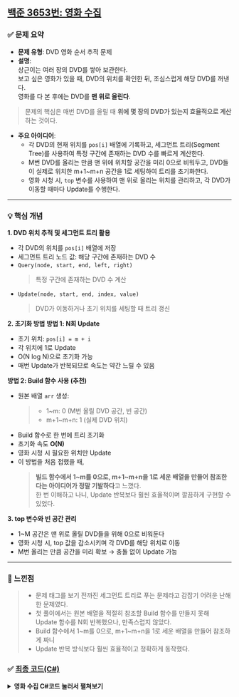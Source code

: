 ## [백준 3653번: 영화 수집](https://github.com/Syldris/Baekjoon-Study/tree/main/C%23/%EB%B0%B1%EC%A4%80/Platinum/3653.%E2%80%85%EC%98%81%ED%99%94%E2%80%85%EC%88%98%EC%A7%91)
### ✅ 문제 요약
- **문제 유형**: DVD 영화 순서 추적 문제
- **설명**:  
  상근이는 여러 장의 DVD를 쌓아 보관한다.  
  보고 싶은 영화가 있을 때, DVD의 위치를 확인한 뒤, 조심스럽게 해당 DVD를 꺼낸다.  
  영화를 다 본 후에는 DVD를 **맨 위로 올린다**.  

> 문제의 핵심은 매번 DVD를 올릴 때 **위에 몇 장의 DVD가 있는지 효율적으로 계산**하는 것이다.

- **주요 아이디어**:  
  - 각 DVD의 현재 위치를 `pos[i]` 배열에 기록하고, 세그먼트 트리(Segment Tree)를 사용하여 특정 구간에 존재하는 DVD 수를 빠르게 계산한다.
  - M번 DVD를 올리는 만큼 맨 위에 위치할 공간을 미리 0으로 비워두고, DVD들이 실제로 위치한 m+1~m+n 공간을 1로 세팅하여 트리를 초기화한다.
  - 영화 시청 시, `top` 변수를 사용하여 맨 위로 올리는 위치를 관리하고, 각 DVD가 이동할 때마다 Update를 수행한다.

---

### 💡 핵심 개념

**1. DVD 위치 추적 및 세그먼트 트리 활용**
- 각 DVD의 위치를 `pos[i]` 배열에 저장
- 세그먼트 트리 노드 값: 해당 구간에 존재하는 DVD 수
- `Query(node, start, end, left, right)`  
  > 특정 구간에 존재하는 DVD 수 계산
- `Update(node, start, end, index, value)`  
  > DVD가 이동하거나 초기 위치를 세팅할 때 트리 갱신

**2. 초기화 방법**
**방법 1: N회 Update**
- 초기 위치: `pos[i] = m + i`
- 각 위치에 1로 Update
- O(N log N)으로 초기화 가능
- 매번 Update가 반복되므로 속도는 약간 느릴 수 있음

**방법 2: Build 함수 사용 (추천)**
- 원본 배열 `arr` 생성:
  > - 1~m: 0 (M번 올릴 DVD 공간, 빈 공간)  
  > - m+1~m+n: 1 (실제 DVD 위치)
- Build 함수로 한 번에 트리 초기화
- 초기화 속도 **O(N)**
- 영화 시청 시 필요한 위치만 Update
- 이 방법을 처음 접했을 때,  
  > **빌드 함수에서 1\~m를 0으로, m+1\~m+n을 1로 세운 배열을 만들어 참조한다는 아이디어가 정말 기발하다**고 느꼈다.  
  한 번 이해하고 나니, Update 반복보다 훨씬 효율적이며 깔끔하게 구현할 수 있었다.

**3. top 변수와 빈 공간 관리**
- 1~M 공간은 맨 위로 올릴 DVD들을 위해 0으로 비워둔다
- 영화 시청 시, top 값을 감소시키며 각 DVD를 해당 위치로 이동
- M번 올리는 만큼 공간을 미리 확보 → 충돌 없이 Update 가능

---

### 📝 느낀점
> - 문제 태그를 보기 전까진 세그먼트 트리로 푸는 문제라고 감잡기 어려운 난해한 문제였다.  
> - 첫 풀이에서는 원본 배열을 적절히 참조할 Build 함수를 만들지 못해 Update 함수를 N회 반복했으나, 만족스럽지 않았다.  
> - Build 함수에서 1\~m를 0으로, m+1\~m+n을 1로 세운 배열을 만들어 참조하게 짜니  
> - Update 반복 방식보다 훨씬 효율적이고 정확하게 동작했다.

### ✅ [최종 코드(C#)](https://github.com/Syldris/Baekjoon-Study/tree/main/C%23/%EB%B0%B1%EC%A4%80/Platinum/3653.%E2%80%85%EC%98%81%ED%99%94%E2%80%85%EC%88%98%EC%A7%91)
<details>
<summary><b>영화 수집 C#코드 눌러서 펼쳐보기</b></summary>
  
```csharp
#nullable disable
using System;
using System.Text;
class Program
{
    static void Main()
    {
        using StreamReader sr = new StreamReader(new BufferedStream(Console.OpenStandardInput()));
        using StreamWriter sw = new StreamWriter(new BufferedStream(Console.OpenStandardOutput()));

        int testcase = int.Parse(sr.ReadLine());
        for (int t = 0; t < testcase; t++)
        {
            string[] input = sr.ReadLine().Split();
            int n = int.Parse(input[0]);
            int m = int.Parse(input[1]);

            int size = m + n;

            int[] pos = new int[n + 1];
            int[] tree = new int[size * 4];

            int[] arr = new int[size + 1];
            for (int i = 1; i <= n; i++)
            {
                pos[i] = m + i;
                arr[pos[i]] = 1;
            }

            Build(1, 1, size);
            int[] line = sr.ReadLine().Split().Select(int.Parse).ToArray();
            int top = m;
            for (int i = 0; i < m; i++)
            {
                int value = line[i];
                sw.Write($"{Query(1, 1, size, 1, pos[value] - 1)} ");
                Update(1, 1, size, pos[value], 0);
                pos[value] = top;
                Update(1, 1, size, top--, 1);
            }
            sw.WriteLine();
            int Build(int node, int start, int end)
            {
                if (start == end)
                {
                    return tree[node] = arr[start];
                }
                int mid = (start + end) / 2;

                return tree[node] = Build(node * 2, start, mid) + Build(node * 2 + 1, mid + 1, end);
            }

            void Update(int node, int start, int end, int index, int value)
            {
                if (index < start || index > end)
                {
                    return;
                }

                if (start == end)
                {
                    tree[node] = value;
                    return;
                }

                int mid = (start + end) / 2;

                if (index <= mid)
                {
                    Update(node * 2, start, mid, index, value);
                }
                else
                {
                    Update(node * 2 + 1, mid + 1, end, index, value);
                }

                tree[node] = tree[node * 2] + tree[node * 2 + 1];
            }

            int Query(int node, int start, int end, int left, int right)
            {
                if (start > right || end < left)
                {
                    return 0;
                }
                if (left <= start && end <= right)
                {
                    return tree[node];
                }
                int mid = (start + end) / 2;

                return Query(node * 2, start, mid, left, right) + Query(node * 2 + 1, mid + 1, end, left, right);
            }
        }
    }
}
```

</details>
